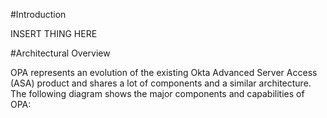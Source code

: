 #Introduction

INSERT THING HERE

#Architectural Overview

OPA represents an evolution of the existing Okta Advanced Server Access (ASA) product and shares a lot of components and a similar architecture. The following diagram shows the major components and capabilities of OPA:
